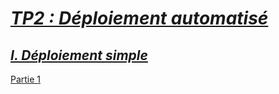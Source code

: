 # <u>*TP2 : Déploiement automatisé*</u>

## <u>*I. Déploiement simple*</u>

[Partie 1](./Vagrant/tp2/partie1/)
